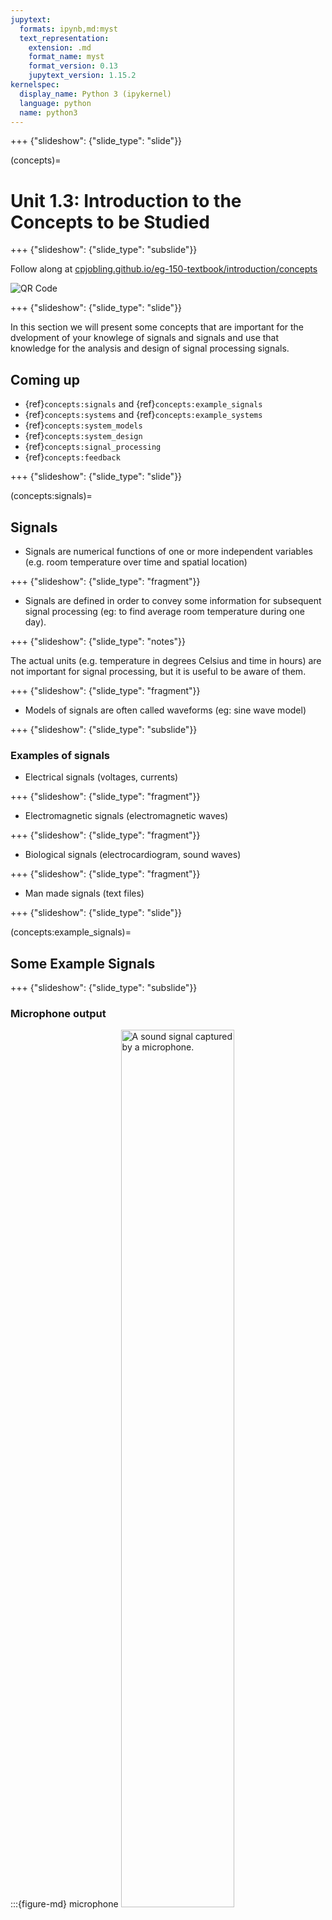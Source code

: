 ```yaml
---
jupytext:
  formats: ipynb,md:myst
  text_representation:
    extension: .md
    format_name: myst
    format_version: 0.13
    jupytext_version: 1.15.2
kernelspec:
  display_name: Python 3 (ipykernel)
  language: python
  name: python3
---
```


+++ {"slideshow": {"slide_type": "slide"}}

(concepts)=
# Unit 1.3: Introduction to the Concepts to be Studied

+++ {"slideshow": {"slide_type": "subslide"}}

Follow along at [cpjobling.github.io/eg-150-textbook/introduction/concepts](https://cpjobling.github.io/eg-150/introduction/concepts)

![QR Code](pictures/qrcode_unit1.3.png)

+++ {"slideshow": {"slide_type": "slide"}}

In this section we will present some concepts that are important for the dvelopment of your knowlege of signals and signals and use that knowledge for the analysis and design of signal processing signals.

## Coming up

* {ref}`concepts:signals` and {ref}`concepts:example_signals`
* {ref}`concepts:systems` and {ref}`concepts:example_systems`
* {ref}`concepts:system_models`
* {ref}`concepts:system_design`
* {ref}`concepts:signal_processing`
* {ref}`concepts:feedback`

+++ {"slideshow": {"slide_type": "slide"}}

(concepts:signals)=
## Signals

* Signals are numerical functions of one or more independent variables (e.g. room temperature over time and spatial location)

+++ {"slideshow": {"slide_type": "fragment"}}

* Signals are defined in order to convey some information for subsequent signal processing (eg: to find average room temperature during one day).

+++ {"slideshow": {"slide_type": "notes"}}

The actual units (e.g. temperature in degrees Celsius and time in hours) are not important for signal processing, but it is useful to be aware of them.

+++ {"slideshow": {"slide_type": "fragment"}}

* Models of signals are often called waveforms (eg: sine wave model)

+++ {"slideshow": {"slide_type": "subslide"}}

### Examples of signals

* Electrical signals (voltages, currents)

+++ {"slideshow": {"slide_type": "fragment"}}

* Electromagnetic signals (electromagnetic waves)

+++ {"slideshow": {"slide_type": "fragment"}}

* Biological signals (electrocardiogram, sound waves)

+++ {"slideshow": {"slide_type": "fragment"}}

* Man made signals (text files)

+++ {"slideshow": {"slide_type": "slide"}}

(concepts:example_signals)=
## Some Example Signals

+++ {"slideshow": {"slide_type": "subslide"}}

### Microphone output
 
:::{figure-md} microphone
<img src="pictures/sound.jpg" alt="A sound signal captured by a microphone." width="60%">

Microphone output (continuous-time, continuous values)
:::

+++ {"slideshow": {"slide_type": "notes"}}

In {numref}`microphone` sound pressure has been converted to a voltage signal.

+++ {"slideshow": {"slide_type": "subslide"}}

### On/off switch state
 
:::{figure-md} on-off
<img src="pictures/on-off.png" alt="A discete-time signal" width="60%">

On/off switch state (continuous time, discrete values)
:::

+++ {"slideshow": {"slide_type": "notes"}}

{numref}`microphone` shows the output of a switched device. The signal has only two discrete values but time is continuous. That is the switching can happen at any time instant.

+++ {"slideshow": {"slide_type": "subslide"}}

### Temperature difference

:::{figure-md} temp-diff
<img src="pictures/temp-diff.jpg" alt="The temperature difference of a 15cm thick wall." width="60%">

The temperature difference of a 15cm thick wall (contunuous space, continuous time)
:::

+++ {"slideshow": {"slide_type": "notes"}}

{numref}`temp-diff` shows the temperature difference of 15cm thick wall (continuous space, continuous value). The spatial location is independent variable, and time is a parameter.

+++ {"slideshow": {"slide_type": "subslide"}}

### Stock market prices

:::{figure-md} stocks
<img src="pictures/stocks.jpg" alt="Stock market prices" width="60%">

Stock market prices (discrete time, continuous values)
:::

+++ {"slideshow": {"slide_type": "notes"}}

{numref}`temp-diff` shows the value of a particular stock sold on a stock market on particular dates. This is an example of a discrete-time signal with continuous values.

+++ {"slideshow": {"slide_type": "subslide"}}

###  Frequency of marks in a test 

:::{figure-md} marks
<img src="pictures/marks.jpg" alt="Frequency of marks in a test" width="60%">

Frequency of marks in a test (discrete time, discrete values)
:::

+++ {"slideshow": {"slide_type": "notes"}}

{numref}`marks` shows the range of marks for a particular tests. The mark is one of a discete set of values. The frequency is the number of times a particular mark was achieved. It is an integer so the measured values are also discrete.

+++ {"slideshow": {"slide_type": "slide"}}

(concepts:systems)=
## What are systems?

+++ {"slideshow": {"slide_type": "subslide"}}

### Systems

+++ {"slideshow": {"slide_type": "fragment"}}

* modify and manipulate signals in order to extract some useful information

+++ {"slideshow": {"slide_type": "fragment"}}

* implement signal processing (first as mathematical models, then in hardware and software)

+++ {"slideshow": {"slide_type": "fragment"}}

* have inputs (to feed in signals) and outputs (to read out transformed signals) Physical system

+++ {"slideshow": {"slide_type": "subslide"}}

### A Physical System

:::{figure-md} physical_system
<img src="pictures/phys-sys.jpg" alt="A physical system for amplifying sound." width="60%">

A physical system for amplifying sound.
:::

+++ {"slideshow": {"slide_type": "notes"}}

In {numref}`physical_system sound waves are converted to an electrical signal by a microphone
and the electrical signal is amplified by the audio amplifier before being converted back to sound waves by the speaker.

+++ {"slideshow": {"slide_type": "subslide"}}

### Mathematical model of a system

:::{figure-md} math_model
<img src="pictures/math_model.jpg" alt="A mathematical model of a system" width="60%">

A mathematical model of a system
:::

+++ {"slideshow": {"slide_type": "notes"}}

For the system shown in schematic (block diagram) form in {numref}`math_model`

$$v_\mathrm{OUT}(t) = f (v_\mathrm{IN}(t))$$

E.g. $v_\mathrm{OUT}(t) = Av_\mathrm{IN}(t)$ where $A$ is a positive real number ($A \in \mathbb{R}^+$)(positive real number)

Mathematical abstractions of physical systems are necessary to devise approaches to signal processing problems.

+++ {"slideshow": {"slide_type": "subslide"}}

(concepts:example_systems)=
## Some example systems

:::{figure-md} systems
<img src="pictures/systems.jpg" alt="Some example systems" width="60%">

Some example systems
:::

+++ {"slideshow": {"slide_type": "subslide"}}

(concepts:system_models)=
## Why do we make models of systems?

+++ {"slideshow": {"slide_type": "fragment"}}

* We make mathematical models of every possible system on the Earth (biological, social, technological, geological,$\ldots$ systems)

+++ {"slideshow": {"slide_type": "fragment"}}

* Usually, the more complicated the model, the better it reflects the reality, but the more difficult it is to deal with (mathematically)

+++ {"slideshow": {"slide_type": "fragment"}}

* We are ‘digitalizing the world’ (Big Data, Internet of Things,$ldots$)

+++ {"slideshow": {"slide_type": "subslide"}}

### Can you recognize these systems?

+++

**Add pictures and poll**

+++ {"slideshow": {"slide_type": "slide"}}

(concepts:system_design)=
## System design

+++ {"slideshow": {"slide_type": "fragment"}}

### Top-down design
* Start from overall specifications, e.g. user requirements [Apple products]

+++ {"slideshow": {"slide_type": "fragment"}}

### Bottom-up design

* design sub-systems, then interconnect them to achive the desired system (Cloud computing, Internet, computer and cellular networks)

+++ {"slideshow": {"slide_type": "subslide"}}

### Example:  The Internet

:::{figure-md} internet
<img src="pictures/network.jpg" alt="A model of the internet" width="50%">

A simple model of the internet
:::

+++ {"slideshow": {"slide_type": "subslide"}}

Basic design requirments are (often) simple:

* e.g. send packets of data between two nodes in a network

+++ {"slideshow": {"slide_type": "subslide"}}

But	the	implementation	is	(almost	always) complicated:

+++ {"slideshow": {"slide_type": "fragment"}}

* how to distinguish end-nodes?

+++ {"slideshow": {"slide_type": "fragment"}}

* how to find the route?

+++ {"slideshow": {"slide_type": "fragment"}}

* how to share network (resources) among billions end-nodes?

+++ {"slideshow": {"slide_type": "fragment"}}

* how to deal with lost and delayed packets?

+++ {"slideshow": {"slide_type": "fragment"}}

* how to deal with mobility and nodes leaving and arriving?

+++ {"slideshow": {"slide_type": "slide"}}

(concepts:signal_processing)=
## What is Signal Processing?

+++ {"slideshow": {"slide_type": "subslide"}}

### Example scenarios
 
1. Given a system, find the signal that will pass through it well (e.g. design a transmitter signal in a communication system)

+++ {"slideshow": {"slide_type": "fragment"}}

2. Given a signal, find the system that will pass it well (e.g. design an audio amplifier)

+++ {"slideshow": {"slide_type": "fragment"}}

3. Design a system to make a desired change to the signal (e.g. design an audio equalizer)

+++ {"slideshow": {"slide_type": "fragment"}}

4. Design a system to extract information from the signal (e.g. design a communication receiver to recover transmitted data symbols)

+++ {"slideshow": {"slide_type": "subslide"}}

(concepts:feedback)=
## Feedback

+++ {"slideshow": {"slide_type": "fragment"}}

* Feedback is a key concept in Control Engineering.

+++ {"slideshow": {"slide_type": "fragment"}}

* It is found in all technological, biological, financial, social etc. systems.

+++ {"slideshow": {"slide_type": "fragment"}}

* In positive feedback: a change is amplified (including noise), e.g. useful to produce oscillations.

+++ {"slideshow": {"slide_type": "fragment"}}

* Negative feedback: a change is neutralized (noise is suppressed), e.g. useful to stabilize a system.

+++

## Summary

In this section we have presented some concepts from the field of **Signals and Systems** that we will study further in this and later courses.

We looked at

* {ref}`concepts:signals` and {ref}`concepts:example_signals`
* {ref}`concepts:systems` and {ref}`concepts:example_systems`
* {ref}`concepts:system_models`
* {ref}`concepts:system_design`
* {ref}`concepts:signal_processing`
* {ref}`concepts:feedback`

+++ {"slideshow": {"slide_type": "slide"}}

## Coming Next

In the following sections, we introduce the mathematical description and representation of signals and systems and their classifications. We also define several important basic signals essesntial to your studies.

The first of these will be {ref}`sig_intro`.
